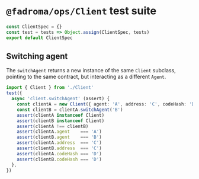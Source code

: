 # `@fadroma/ops/Client` test suite

```typescript
const ClientSpec = {}
const test = tests => Object.assign(ClientSpec, tests)
export default ClientSpec
```

## Switching agent

The `switchAgent` returns a new instance of the same `Client` subclass,
pointing to the same contract, but interacting as a different `Agent`.

```typescript
import { Client } from './Client'
test({
  async 'client.switchAgent' (assert) {
    const clientA = new Client({ agent: 'A', address: 'C', codeHash: 'D' })
    const clientB = clientA.switchAgent('B')
    assert(clientA instanceof Client)
    assert(clientB instanceof Client)
    assert(clientA !== clientB)
    assert(clientA.agent    === 'A')
    assert(clientB.agent    === 'B')
    assert(clientA.address  === 'C')
    assert(clientB.address  === 'C')
    assert(clientA.codeHash === 'D')
    assert(clientB.codeHash === 'D')
  },
})
```

